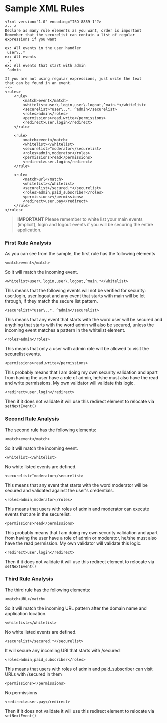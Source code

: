 # Sample XML Rules

```markup
<?xml version="1.0" encoding="ISO-8859-1"?>
<-- <
Declare as many rule elements as you want, order is important 
Remember that the securelist can contain a list of regular
expressions if you want

ex: All events in the user handler
 user\..*
ex: All events
 .*
ex: All events that start with admin
 ^admin

If you are not using regular expressions, just write the text
that can be found in an event.
-->
<rules>
    <rule>
        <match>event</match>
        <whitelist>user\.login,user\.logout,^main.*</whitelist>
        <securelist>^user\..*, ^admin</securelist>
        <roles>admin</roles>
        <permissions>read,write</permissions>
        <redirect>user.login</redirect>
    </rule>

    <rule>
       	<match>event</match>
        <whitelist></whitelist>
        <securelist>^moderator</securelist>
        <roles>admin,moderator</roles>
        <permissions>read</permissions>
        <redirect>user.login</redirect>
    </rule>

    <rule>
       	<match>url</match>
        <whitelist></whitelist>
        <securelist>/secured.*</securelist>
        <roles>admin,paid_subscriber</roles>
        <permissions></permissions>
        <redirect>user.pay</redirect>
    </rule>
</rules>
```

> **IMPORTANT** Please remember to white list your main events \(implicit\), login and logout events if you will be securing the entire application.

### First Rule Analysis

As you can see from the sample, the first rule has the following elements

```text
<match>event</match>
```

So it will match the incoming event.

```text
<whitelist>user\.login,user\.logout,^main.*</whitelist>
```

This means that the following events will not be verified for security: user.login, user.logout and any event that starts with main will be let through, if they match the secure list pattern.

```text
<securelist>^user\..*, ^admin</securelist>
```

This means that any event that starts with the word user will be secured and anything that starts with the word admin will also be secured, unless the incoming event matches a pattern in the whitelist element.

```text
<roles>admin</roles>
```

This means that only a user with admin role will be allowed to visit the securelist events.

```text
<permissions>read,write</permissions>
```

This probably means that I am doing my own security validation and apart from having the user have a role of admin, he/she must also have the read and write permissions. My own validator will validate this logic.

```text
<redirect>user.login</redirect>
```

Then if it does not validate it will use this redirect element to relocate via `setNextEvent()`

### Second Rule Analysis

The second rule has the following elements:

```text
<match>event</match>
```

So it will match the incoming event.

```text
<whitelist></whitelist>
```

No white listed events are defined.

```text
<securelist>^moderator</securelist>
```

This means that any event that starts with the word moderator will be secured and validated against the user's credentials.

```text
<roles>admin,moderator</roles>
```

This means that users with roles of admin and moderator can execute events that are in the securelist.

```text
<permissions>read</permissions>
```

This probably means that I am doing my own security validation and apart from having the user have a role of admin or moderator, he/she must also have the read permission. My own validator will validate this logic.

```text
<redirect>user.login</redirect>
```

Then if it does not validate it will use this redirect element to relocate via `setNextEvent()`

### Third Rule Analysis

The third rule has the following elements:

```text
<match>URL</match>
```

So it will match the incoming URL pattern after the domain name and application location.

```text
<whitelist></whitelist>
```

No white listed events are defined.

```text
<securelist>/secured.*</securelist>
```

It will secure any incoming URI that starts with /secured

```text
<roles>admin,paid_subscriber</roles>
```

This means that users with roles of admin and paid\_subscriber can visit URLs with /secured in them

```text
<permissions></permissions>
```

No permissions

```text
<redirect>user.pay</redirect>
```

Then if it does not validate it will use this redirect element to relocate via `setNextEvent()`

